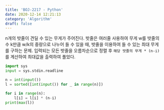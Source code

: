 ```yaml
---
title: 'BOJ-2217 - Python'
date: 2020-12-14 12:21:13
category: 'Algorithm'
draft: false
---
```

n개의 밧줄이 견딜 수 있는 무게가 주어진다. 밧줄은 여러줄 사용하여 무게 w를 밧줄의 수 k만큼 w/k의 중량으로 나누어 들 수 있을 때, 밧줄을 이용하여 들 수 있는 최대 무게를 구하는 문제. 입력되는 모든 밧줄을 오름차순으로 정렬 후 `해당 밧줄의 무게 * (n-i)`를 계산하여 최대값을 출력하여 풀었다.
```python
import sys
input = sys.stdin.readline

n = int(input())
l = sorted([int(input()) for _ in range(n)])

for i in range(n):
    l[i] = l[i] * (n-i)
print(max(l))

```